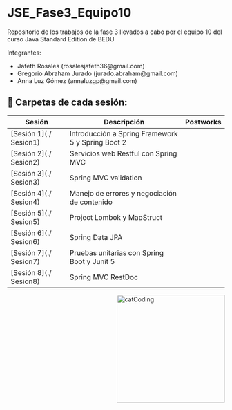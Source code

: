 # JSE_Fase3_Equipo10
Repositorio de los trabajos de la fase 3 llevados a cabo por el equipo 10 del curso Java Standard Edition de BEDU
 
Integrantes:
<ul>
  <li>Jafeth Rosales           (rosalesjafeth36@gmail.com)</li>
  <li>Gregorio Abraham Jurado  (jurado.abraham@gmail.com) </li>
  <li> Anna Luz Gómez           (annaluzgp@gmail.com)</li>
</ul>


## :bookmark_tabs: Carpetas de cada sesión:

<div align="left">

| Sesión                 | Descripción                                                       | Postworks         |
|------------------------|-------------------------------------------------------------------|------------------|
| [Sesión 1](./ Sesion1) | Introducción a Spring Framework 5 y Spring Boot 2|        |
| [Sesión 2](./ Sesion2) | Servicios web Restful con Spring MVC |  |
| [Sesión 3](./ Sesion3) | Spring MVC validation |          |
| [Sesión 4](./ Sesion4) | Manejo de errores y negociación de contenido |          |
| [Sesión 5](./ Sesion5) |Project Lombok y MapStruct |    |
| [Sesión 6](./ Sesion6) |Spring Data JPA |         |
| [Sesión 7](./ Sesion7) |Pruebas unitarias con Spring Boot y Junit 5|                           |
| [Sesión 8](./ Sesion8) |Spring MVC RestDoc |              |
</div>

<p align="left"> <img align="right" src="https://media.giphy.com/media/3oKIPnAiaMCws8nOsE/giphy.gif" alt="catCoding" width="250"/>
</p>
